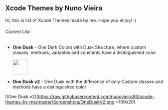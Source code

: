 ## Xcode Themes by Nuno Vieira

Hi, this is list of Xcode Themes made by me. Hope you enjoy! :)

###### Current List:

* **One Dusk** - One Dark Colors with Dusk Structure, where custom classes, methods, variables and constants have a distinguished color

  <img src="https://raw.githubusercontent.com/nunovieira93/xcode-themes-by-me/master/Screenshots/OneDusk.png" width="48">

* **One Dusk v2** - One Dusk with the difference of only Custom classes and methods have a distinguished color

![One Dusk v2](https://raw.githubusercontent.com/nunovieira93/xcode-themes-by-me/master/Screenshots/OneDuskV2.png =100x20)


